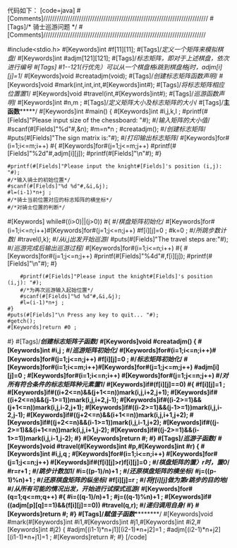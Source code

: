 代码如下：
[code=java]
#[Comments]//////////////////////////////////////////////////////////////////////////
#[Tags]/*                       骑士巡游问题                                   */
#[Comments]/////////////////////////////////////////////////////////////////////////

#include<stdio.h>
#[Keywords]int #f[11][11];
#[Tags]/*定义一个矩阵来模拟棋盘*/
#[Keywords]int #adjm[121][121];
#[Tags]/*标志矩阵，即对于上述棋盘，依次进行编号
#[Tags]		    #1--121(行优先）可以从一个棋盘格i跳到棋盘格j时，adjm[i][j]=1*/
#[Keywords]void #creatadjm(void);
#[Tags]/*创建标志矩阵函数声明*/
#[Keywords]void #mark(int,int,int,#[Keywords]int#);
#[Tags]/*将标志矩阵相应位置置1*/
#[Keywords]void #travel(int,#[Keywords]int#);
#[Tags]/*巡游函数声明*/
#[Keywords]int #n,m ;
#[Tags]/*定义矩阵大小及标志矩阵的大小*/
#[Tags]/******************************主函数***********************************/
#[Keywords]int #main()
{
    #[Keywords]int #i,j,k,l ;
    #printf(#[Fields]"Please input size of the chessboard: "#);
    #/*输入矩阵的大小值*/
    #scanf(#[Fields]"%d"#,&n);
    #m=n*n ;
    #creatadjm();
    #/*创建标志矩阵*/
    #puts(#[Fields]"The sign matrix is:"#);
    #/*打印输出标志矩阵*/
    #[Keywords]for#(i=1;i<=m;i++)
    #{
        #[Keywords]for#(j=1;j<=m;j++)
        #printf(#[Fields]"%2d"#,adjm[i][j]);
        #printf(#[Fields]"\n"#);
    #}
    
    #printf(#[Fields]"Please input the knight#[Fields]'s position (i,j): "#);
    #/*输入骑士的初始位置*/
    #scanf(#[Fields]"%d %d"#,&i,&j);
    #l=(i-1)*n+j ;
    #/*骑士当前位置对应的标志矩阵的横坐标*/
    #/*对骑士位置的判断*/
   #[Keywords] while#((i>0)||(j>0))
    #{
        #/*棋盘矩阵初始化*/
        #[Keywords]for#(i=1;i<=n;i++)#[Keywords]for#(j=1;j<=n;j++)
        #f[i][j]=0 ;
        #k=0 ;
        #/*所跳步数计数*/
        #travel(l,k);
        #/*从i,j出发开始巡游*/
        #puts(#[Fields]"The travel steps are:"#);
        #/*巡游完成后输出巡游过程*/
        #[Keywords]for#(i=1;i<=n;i++)
        #{
            #[Keywords]for#(j=1;j<=n;j++)
            #printf(#[Fields]"%4d"#,f[i][j]);
            #printf(#[Fields]"\n"#);
        #}
        
        #printf(#[Fields]"Please input the knight#[Fields]'s position (i,j): "#);
        #/*为再次巡游输入起始位置*/
        #scanf(#[Fields]"%d %d"#,&i,&j);
        #l=(i-1)*n+j ;
    #}
    #puts(#[Fields]"\n Press any key to quit... "#);
    #getch();
    #[Keywords]return #0 ;
#}
#[Tags]/*****************************创建标志矩阵子函数*************************/
#[Keywords]void #creatadjm()
{
    #[Keywords]int #i,j ;
    #/*巡游矩阵初始化*/
    #[Keywords]for#(i=1;i<=n;i++)#[Keywords]for#(j=1;j<=n;j++)
    #f[i][j]=0 ;
    #/*标志矩阵初始化*/
    #[Keywords]for#(i=1;i<=m;i++)#[Keywords]for#(j=1;j<=m;j++)
    #adjm[i][j]=0 ;
    #[Keywords]for#(i=1;i<=n;i++)
    #[Keywords]for#(j=1;j<=n;j++)
    #/*对所有符合条件的标志矩阵种元素置1*/
    #[Keywords]if#(f[i][j]==0)
    #{
        #f[i][j]=1 ;
        #[Keywords]if#((i+2<=n)&&(j+1<=n))mark(i,j,i+2,j+1);
        #[Keywords]if#((i+2<=n)&&(j-1>=1))mark(i,j,i+2,j-1);
        #[Keywords]if#((i-2>=1)&&(j+1<=n))mark(i,j,i-2,j+1);
        #[Keywords]if#((i-2>=1)&&(j-1>=1))mark(i,j,i-2,j-1);
        #[Keywords]if#((j+2<=n)&&(i+1<=n))mark(i,j,i+1,j+2);
        #[Keywords]if#((j+2<=n)&&(i-1>=1))mark(i,j,i-1,j+2);
        #[Keywords]if#((j-2>=1)&&(i+1<=n))mark(i,j,i+1,j-2);
        #[Keywords]if#((j-2>=1)&&(i-1>=1))mark(i,j,i-1,j-2);
    #}
    #[Keywords]return #;
#}
#[Tags]/*********************************巡游子函数*******************************/
#[Keywords]void #travel(#[Keywords]int #p,#[Keywords]int #r)
{
    #[Keywords]int #i,j,q ;
    #[Keywords]for#(i=1;i<=n;i++)
    #[Keywords]for#(j=1;j<=n;j++)
    #[Keywords]if#(f[i][j]>r)f[i][j]=0 ;
    #/*棋盘矩阵的置〉r时，置0*/
    #r=r+1 ;
    #/*跳步计数加1*/
    #i=((p-1)/n)+1 ;
    #/*还原棋盘矩阵的横坐标*/
    #j=((p-1)%n)+1 ;
    #/*还原棋盘矩阵的纵坐标*/
    #f[i][j]=r ;
    #/*将f[i][j]做为第r跳步的目的地*/
    #/*从所有可能的情况出发，开始进行试探式巡游*/
    #[Keywords]for#(q=1;q<=m;q++)
    #{
        #i=((q-1)/n)+1 ;
        #j=((q-1)%n)+1 ;
        #[Keywords]if#((adjm[p][q]==1)&&(f[i][j]==0))
        #travel(q,r);
        #/*递归调用自身*/
    #}
    #[Keywords]return #;
#}
#[Tags]/*************************赋值子函数***************************************/
#[Keywords]void #mark(#[Keywords]int #i1,#[Keywords]int #j1,#[Keywords]int #i2,#[Keywords]int #j2)
{
    #adjm[(i1-1)*n+j1][(i2-1)*n+j2]=1 ;
    #adjm[(i2-1)*n+j2][(i1-1)*n+j1]=1 ;
    #[Keywords]return #;
#}
[/code]